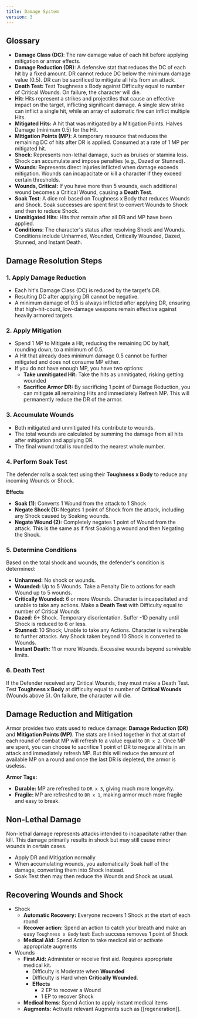 ```yaml
---
title: Damage System
version: 3
---
```

## Glossary

- **Damage Class (DC)**: The raw damage value of each hit before applying mitigation or armor effects.    
- **Damage Reduction (DR)**: A defensive stat that reduces the DC of each hit by a fixed amount. DR cannot reduce DC below the minimum damage value (0.5). DR can be sacrificed to mitigate all hits from an attack.
- **Death Test:** Test Toughness x Body against Difficulty equal to number of Critical Wounds. On failure, the character will die.
- **Hit:** Hits represent a strikes and projectiles that cause an effective impact on the target, inflicting significant damage. A single slow strike can inflict a single hit, while an array of automatic fire can inflict multiple Hits.
- **Mitigated Hits:** A hit that was mitigated by a Mitigation Points. Halves Damage (minimum 0.5) for the Hit.
- **Mitigation Points (MP)**: A temporary resource that reduces the remaining DC of hits after DR is applied. Consumed at a rate of 1 MP per mitigated hit.    
- **Shock**: Represents non-lethal damage, such as bruises or stamina loss. Shock can accumulate and impose penalties (e.g., Dazed or Stunned).    
- **Wounds**: Represents direct injuries inflicted when damage exceeds mitigation. Wounds can incapacitate or kill a character if they exceed certain thresholds.
- **Wounds, Critical:** If you have more than 5 wounds, each additional wound becomes a Critical Wound, causing a **Death Test**.
- **Soak Test**: A dice roll based on Toughness x Body that reduces Wounds and Shock. Soak successes are spent first to convert Wounds to Shock and then to reduce Shock.    
- **Unmitigated Hits**: Hits that remain after all DR and MP have been applied.
- **Conditions**: The character's status after resolving Shock and Wounds. Conditions include Unharmed, Wounded, Critically Wounded, Dazed, Stunned, and Instant Death.

## Damage Resolution Steps

### 1. Apply Damage Reduction
    
- Each hit's Damage Class (DC) is reduced by the target's DR.
- Resulting DC after applying DR cannot be negative.
- A minimum damage of 0.5 is always inflicted after applying DR, ensuring that high-hit-count, low-damage weapons remain effective against heavily armored targets.
### 2. Apply Mitigation
    
- Spend 1 MP to Mitigate a Hit, reducing the remaining DC by half, rounding down, to a minimum of 0.5.
- A Hit that already does minimum damage 0.5 cannot be further mitigated and does not consume MP either.
- If you do not have enough MP, you have two options:
	- **Take unmitigated Hit:** Take the hits as unmitigated, risking getting wounded
	- **Sacrifice Armor DR:** By sacrificing 1 point of Damage Reduction, you can mitigate all remaining Hits and immediately Refresh MP. This will permanently reduce the DR of the armor.
### 3. Accumulate Wounds
    
- Both mitigated and unmitigated hits contribute to wounds.
- The total wounds are calculated by summing the damage from all hits after mitigation and applying DR.
- The final wound total is rounded to the nearest whole number.
### 4. Perform Soak Test
    
The defender rolls a soak test using their **Toughness x Body** to reduce any incoming Wounds or Shock.

**Effects**
- **Soak (1)**: Converts 1 Wound from the attack to 1 Shock
- **Negate Shock (1):** Negates 1 point of Shock from the attack, including any Shock caused by Soaking wounds.
- **Negate Wound (2):** Completely negates 1 point of Wound from the attack. This is the same as if first Soaking a wound and then Negating the Shock.

### 5. Determine Conditions
    
Based on the total shock and wounds, the defender's condition is determined:
- **Unharmed:** No shock or wounds.
- **Wounded:** Up to 5 Wounds. Take a Penalty Die to actions for each Wound up to 5 wounds.
- **Critically Wounded:** 6 or more Wounds. Character is incapacitated and unable to take any actions. Make a **Death Test** with Difficulty equal to number of Critical Wounds
- **Dazed**: 6+ Shock. Temporary disorientation. Suffer -1D penalty until Shock is reduced to 6 or less.
- **Stunned:** 10 Shock; Unable to take any Actions. Character is vulnerable to further attacks. Any Shock taken beyond 10 Shock is converted to Wounds.
- **Instant Death:** 11 or more Wounds. Excessive wounds beyond survivable limits.

### 6. Death Test

If the Defender received any Critical Wounds, they must make a Death Test. Test **Toughness x Body** at difficulty equal to number of **Critical Wounds** (Wounds above 5). On failure, the character will die.

## Damage Reduction and Mitigation
Armor provides two stats used to reduce damage: **Damage Reduction (DR)** and **Mitigation Points (MP)**. The stats are linked together in that at start of each round of combat MP will refresh to a value equal to `DR x 2`. Once MP are spent, you can choose to sacrifice 1 point of DR to negate all hits in an attack and immediately refresh MP. But this will reduce the amount of available MP on a round and once the last DR is depleted, the armor is useless.

**Armor Tags:**
- **Durable:** MP are refreshed to `DR x 3`, giving much more longevity.
- **Fragile:** MP are refreshed to `DR x 1`, making armor much more fragile and easy to break.

## Non-Lethal Damage

Non-lethal damage represents attacks intended to incapacitate rather than kill. This damage primarily results in shock but may still cause minor wounds in certain cases.

- Apply DR and Mitigation normally
- When accumulating wounds, you automatically Soak half of the damage, converting them into Shock instead.
- Soak Test then may then reduce the Wounds and Shock as usual.

## Recovering Wounds and Shock
- Shock 
	- **Automatic Recovery:** Everyone recovers 1 Shock at the start of each round
	- **Recover action:** Spend an action to catch your breath and make an easy `Toughness x Body` test: Each success removes 1 point of Shock
	- **Medical Aid:** Spend Action to take medical aid or activate appropriate augments
- Wounds
	- **First Aid:** Administer or receive first aid. Requires appropriate medical kit.
		- Difficulty is Moderate when **Wounded**
		- Difficulty is Hard when **Critically Wounded**.
		- **Effects**
			- 2 EP to recover a Wound
			- 1 EP to recover Shock
	- **Medical Items**: Spend Action to apply instant medical items
	- **Augments:** Activate relevant Augments such as [[regeneration]].